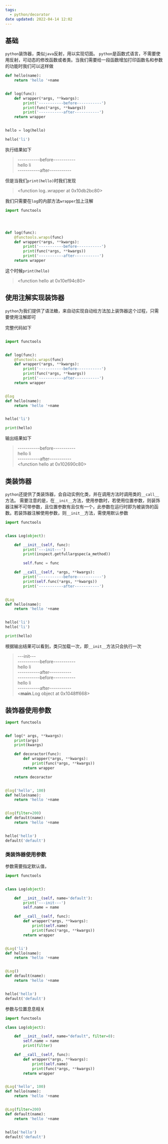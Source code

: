 ```yaml
---
tags:
  - python/decorator
date updated: 2022-04-14 12:02
---
```


## 基础

`python`装饰器，类似`java`反射，用以实现切面。
`python`是函数式语言，不需要使用反射，可动态的修改函数或者类。当我们需要给一段函数增加打印函数名和参数的功能时我们可以这样做

```python
def hello(name):
    return 'hello '+name


def log(func):
    def wrapper(*args, **kwargs):
        print('-----------before-----------')
        print(func(*args, **kwargs))
        print('-----------after-----------')
    return wrapper


hello = log(hello)

hello('li')

```

执行结果如下

> -----------before----------- \
> hello li \
> -----------after-----------

但是当我们`print(hello)`时我们发现

> <function log.<locals>.wrapper at 0x10db2bc80>

我们只需要在`log`的内部方法`wrapper`加上注解

```python
import functools




def log(func):
    @functools.wraps(func)
    def wrapper(*args, **kwargs):
        print('-----------before-----------')
        print(func(*args, **kwargs))
        print('-----------after-----------')
    return wrapper
```

这个时候`print(hello)`

> <function hello at 0x10ef94c80>

## 使用注解实现装饰器

`python`为我们提供了语法糖，来自动实现自动给方法加上装饰器这个过程，只需要使用注解即可

完整代码如下

```python

import functools


def log(func):
    @functools.wraps(func)
    def wrapper(*args, **kwargs):
        print('-----------before-----------')
        print(func(*args, **kwargs))
        print('-----------after-----------')
    return wrapper


@log
def hello(name):
    return 'hello '+name


hello('li')

print(hello)

```

输出结果如下

> -----------before-----------  \
> hello li  \
> -----------after----------- \
> <function hello at 0x102690c80>

## 类装饰器

`python`还提供了类装饰器，会自动实例化类，并在调用方法时调用类的`__call__`方法。
需要注意的是，在`__init__`方法，使用参数时，若使用位置参数，则装饰器注解不可带参数，且位置参数有且仅有一个，此参数在运行时即为被装饰的函数。若装饰器注解使用参数，则`__init__`方法，需使用默认参数

```python
import functools


class Log(object):

    def __init__(self, func):
        print('---init---')
        print(inspect.getfullargspec(a_method))

        self.func = func

    def __call__(self, *args, **kwargs):
        print('-----------before-----------')
        print(self.func(*args, **kwargs))
        print('-----------after-----------')


@Log
def hello(name):
    return 'hello '+name


hello('li')
hello('li')

print(hello)
```

根据输出结果可以看到，类只加载一次，即`__init__`方法只会执行一次

> ---init--- \
> -----------before----------- \
> hello li \
> -----------after----------- \
> -----------before----------- \
> hello li \
> -----------after----------- \
> <**main**.Log object at 0x1048ff668>

## 装饰器使用参数

```python
import functools


def log(* args, **kwargs):
    print(args)
    print(kwargs)

    def decoractor(func):
        def wrapper(*args, **kwargs):
            print(func(*args, **kwargs))
        return wrapper

    return decoractor


@log('hello', 100)
def hello(name):
    return 'hello '+name


@log(filter=200)
def default(name):
    return 'hello '+name


hello('hello')
default('default')

```

### 类装饰器使用参数

参数需要指定默认值，

```python
import functools


class Log(object):

    def __init__(self, name='default'):
        print('---init---')
        self.name = name

    def __call__(self, func):
        def wrapper(*args, **kwargs):
            print(self.name)
            print(func(*args, **kwargs))
        return wrapper


@Log('li')
def hello(name):
    return 'hello '+name


@Log()
def default(name):
    return 'hello '+name


hello('hello')
default('default')

```

参数与位置息息相关

```python
import functools

class Log(object):

    def __init__(self, name="default", filter=0):
        self.name = name
        print(filter)

    def __call__(self, func):
        def wrapper(*args, **kwargs):
            print(self.name)
            print(func(*args, **kwargs))
        return wrapper


@Log('hello', 100)
def hello(name):
    return 'hello '+name


@Log(filter=200)
def default(name):
    return 'hello '+name


hello('hello')
default('default')
```

